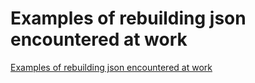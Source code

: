 # Examples of rebuilding json encountered at work
[Examples of rebuilding json encountered at work](https://aiwithcloud.com/2022/09/19/examples_of_rebuilding_json_encountered_at_work/)